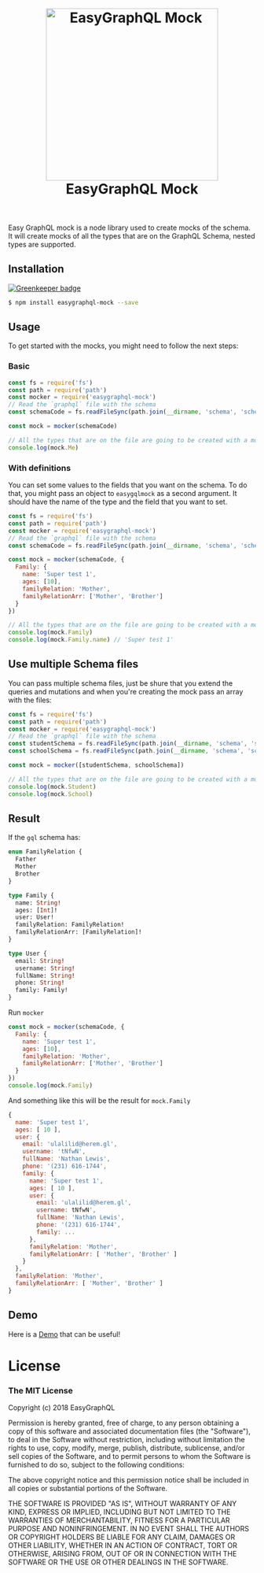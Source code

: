 <h1 align="center">
  <img src="https://cdn.rawgit.com/EasyGraphQL/easygraphql-mock/baab331c/EasyGraphQL.png" alt="EasyGraphQL Mock " width="350">
  <br>
  EasyGraphQL Mock 
  <br>
  <br>
</h1>

Easy GraphQL mock is a node library used to create mocks of the schema. It will create
mocks of all the types that are on the GraphQL Schema, nested types are supported.

## Installation

[![Greenkeeper badge](https://badges.greenkeeper.io/EasyGraphQL/easygraphql-mock.svg)](https://greenkeeper.io/)

```bash
$ npm install easygraphql-mock --save
```

## Usage
To get started with the mocks, you might need to follow the next steps:

### Basic
```js
const fs = require('fs')
const path = require('path')
const mocker = require('easygraphql-mock')
// Read the `graphql` file with the schema
const schemaCode = fs.readFileSync(path.join(__dirname, 'schema', 'schema.gql'), 'utf8')

const mock = mocker(schemaCode)

// All the types that are on the file are going to be created with a mock
console.log(mock.Me)
```

### With definitions
You can set some values to the fields that you want on the schema. To do that, you might pass
an object to `easygqlmock` as a second argument. It should have the name of the type and the
field that you want to set.

```js
const fs = require('fs')
const path = require('path')
const mocker = require('easygraphql-mock')
// Read the `graphql` file with the schema
const schemaCode = fs.readFileSync(path.join(__dirname, 'schema', 'schema.gql'), 'utf8')

const mock = mocker(schemaCode, {
  Family: {
    name: 'Super test 1',
    ages: [10],
    familyRelation: 'Mother',
    familyRelationArr: ['Mother', 'Brother']
  }
})

// All the types that are on the file are going to be created with a mock
console.log(mock.Family)
console.log(mock.Family.name) // 'Super test 1'
```

## Use multiple Schema files
You can pass multiple schema files, just be shure that you extend the queries and mutations and 
when you're creating the mock pass an array with the files:


```js
const fs = require('fs')
const path = require('path')
const mocker = require('easygraphql-mock')
// Read the `graphql` file with the schema
const studentSchema = fs.readFileSync(path.join(__dirname, 'schema', 'student.gql'), 'utf8')
const schoolSchema = fs.readFileSync(path.join(__dirname, 'schema', 'school.gql'), 'utf8')

const mock = mocker([studentSchema, schoolSchema])

// All the types that are on the file are going to be created with a mock
console.log(mock.Student)
console.log(mock.School) 
```

## Result

If the `gql` schema has:
```graphql
enum FamilyRelation {
  Father
  Mother
  Brother
}

type Family {
  name: String!
  ages: [Int]!
  user: User!
  familyRelation: FamilyRelation!
  familyRelationArr: [FamilyRelation]!
}

type User {
  email: String!
  username: String!
  fullName: String!
  phone: String!
  family: Family!
}
```

Run `mocker`
```js
const mock = mocker(schemaCode, {
  Family: {
    name: 'Super test 1',
    ages: [10],
    familyRelation: 'Mother',
    familyRelationArr: ['Mother', 'Brother']
  }
})
console.log(mock.Family)
```

And something like this will be the result for `mock.Family`
```js
{ 
  name: 'Super test 1',
  ages: [ 10 ],
  user: { 
    email: 'ulalilid@herem.gl',
    username: 'tNfwN',
    fullName: 'Nathan Lewis',
    phone: '(231) 616-1744',
    family: { 
      name: 'Super test 1',
      ages: [ 10 ],
      user: { 
        email: 'ulalilid@herem.gl',
        username: tNfwN',
        fullName: 'Nathan Lewis',
        phone: '(231) 616-1744',
        family: ... 
      },
      familyRelation: 'Mother',
      familyRelationArr: [ 'Mother', 'Brother' ] 
    }
  },
  familyRelation: 'Mother',
  familyRelationArr: [ 'Mother', 'Brother' ] 
}
```

## Demo
Here is a [Demo](https://github.com/EasyGraphQL/easygraphql-mock-demo) that can be useful!

# License
### The MIT License

Copyright (c) 2018 EasyGraphQL

Permission is hereby granted, free of charge, to any person obtaining a copy
of this software and associated documentation files (the "Software"), to deal
in the Software without restriction, including without limitation the rights
to use, copy, modify, merge, publish, distribute, sublicense, and/or sell
copies of the Software, and to permit persons to whom the Software is
furnished to do so, subject to the following conditions:

The above copyright notice and this permission notice shall be included in
all copies or substantial portions of the Software.

THE SOFTWARE IS PROVIDED "AS IS", WITHOUT WARRANTY OF ANY KIND, EXPRESS OR
IMPLIED, INCLUDING BUT NOT LIMITED TO THE WARRANTIES OF MERCHANTABILITY,
FITNESS FOR A PARTICULAR PURPOSE AND NONINFRINGEMENT. IN NO EVENT SHALL THE
AUTHORS OR COPYRIGHT HOLDERS BE LIABLE FOR ANY CLAIM, DAMAGES OR OTHER
LIABILITY, WHETHER IN AN ACTION OF CONTRACT, TORT OR OTHERWISE, ARISING FROM,
OUT OF OR IN CONNECTION WITH THE SOFTWARE OR THE USE OR OTHER DEALINGS IN
THE SOFTWARE.